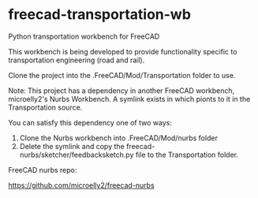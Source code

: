 # freecad-transportation-wb
Python transportation workbench for FreeCAD

This workbench is being developed to provide functionality specific to transportation engineering (road and rail).

Clone the project into the .FreeCAD/Mod/Transportation folder to use.

Note:  This project has a dependency in another FreeCAD workbench, microelly2's Nurbs Workbench.  A symlink exists in which pionts to it in the Transportation source.  

You can satisfy this dependency one of two ways:

1. Clone the Nurbs workbench into .FreeCAD/Mod/nurbs folder
2. Delete the symlink and copy the freecad-nurbs/sketcher/feedbacksketch.py file to the Transportation folder.

FreeCAD nurbs repo:

https://github.com/microelly2/freecad-nurbs
